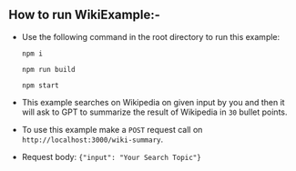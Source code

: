 ## How to run WikiExample:-

-   Use the following command in the root directory to run this example:

    `npm i`

    `npm run build`

    `npm start`

-   This example searches on Wikipedia on given input by you and then it will ask to GPT to summarize the result of Wikipedia in `30` bullet points.

-   To use this example make a `POST` request call on `http://localhost:3000/wiki-summary`.
-   Request body:
    `{"input": "Your Search Topic"}`
